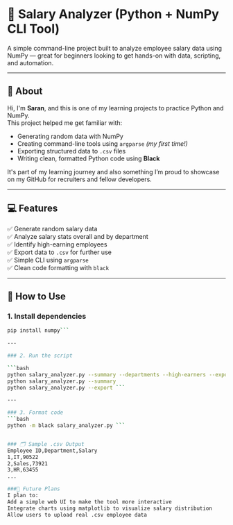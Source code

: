 # 🧮 Salary Analyzer (Python + NumPy CLI Tool)

A simple command-line project built to analyze employee salary data using NumPy — great for beginners looking to get hands-on with data, scripting, and automation.

---

## 👋 About

Hi, I'm **Saran**, and this is one of my learning projects to practice Python and NumPy.  
This project helped me get familiar with:

- Generating random data with NumPy
- Creating command-line tools using `argparse` *(my first time!)*
- Exporting structured data to `.csv` files
- Writing clean, formatted Python code using **Black**

It's part of my learning journey and also something I’m proud to showcase on my GitHub for recruiters and fellow developers.

---

## 💻 Features

✅ Generate random salary data  
✅ Analyze salary stats overall and by department  
✅ Identify high-earning employees  
✅ Export data to `.csv` for further use  
✅ Simple CLI using `argparse`  
✅ Clean code formatting with `black`

---

## 🚀 How to Use

### 1. Install dependencies

```bash
pip install numpy```

---

### 2. Run the script

```bash
python salary_analyzer.py --summary --departments --high-earners --export
python salary_analyzer.py --summary
python salary_analyzer.py --export ```

---

### 3. Format code
```bash
python -m black salary_analyzer.py ```


### 🗂 Sample .csv Output
Employee ID,Department,Salary
1,IT,90522
2,Sales,73921
3,HR,63455
...

###🌱 Future Plans
I plan to:
Add a simple web UI to make the tool more interactive
Integrate charts using matplotlib to visualize salary distribution
Allow users to upload real .csv employee data








